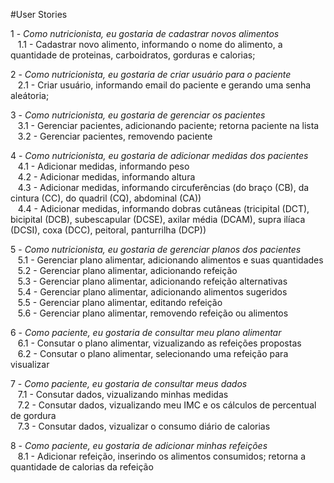 #User Stories

1 - *Como nutricionista, eu gostaria de cadastrar novos alimentos*   
&nbsp;&nbsp;&nbsp;1.1 - Cadastrar novo alimento, informando o nome do alimento, a quantidade de proteinas, carboidratos, gorduras e calorias;    

2 - *Como nutricionista, eu gostaria de criar usuário para o paciente* <br>
&nbsp;&nbsp;&nbsp;2.1 - Criar usuário, informando email do paciente e gerando uma senha aleátoria; <br> 
  
3 - *Como nutricionista, eu gostaria de gerenciar os pacientes* <br>
&nbsp;&nbsp;&nbsp;3.1 - Gerenciar pacientes, adicionando paciente; retorna paciente na lista  <br>
&nbsp;&nbsp;&nbsp;3.2 - Gerenciar pacientes, removendo paciente <br>

4 - *Como nutricionista, eu gostaria de adicionar medidas dos pacientes*  <br>
&nbsp;&nbsp;&nbsp;4.1 - Adicionar medidas, informando peso <br>
&nbsp;&nbsp;&nbsp;4.2 - Adicionar medidas, informando altura <br>
&nbsp;&nbsp;&nbsp;4.3 - Adicionar medidas, informando circuferências (do braço (CB), da cintura (CC), do quadril (CQ), abdominal (CA))  <br>
&nbsp;&nbsp;&nbsp;4.4 - Adicionar medidas, informando dobras cutâneas (tricipital (DCT), bicipital (DCB), subescapular (DCSE), axilar média (DCAM), supra ilíaca (DCSI), coxa (DCC), peitoral, panturrilha (DCP))  <br>

5 - *Como nutricionista, eu gostaria de gerenciar planos dos pacientes*  <br>
&nbsp;&nbsp;&nbsp;5.1 - Gerenciar plano alimentar, adicionando alimentos e suas quantidades   <br>
&nbsp;&nbsp;&nbsp;5.2 - Gerenciar plano alimentar, adicionando refeição  <br>
&nbsp;&nbsp;&nbsp;5.3 - Gerenciar plano alimentar, adicionando refeição alternativas  <br>
&nbsp;&nbsp;&nbsp;5.4 - Gerenciar plano alimentar, adicionando alimentos sugeridos  <br>
&nbsp;&nbsp;&nbsp;5.5 - Gerenciar plano alimentar, editando refeição  <br>
&nbsp;&nbsp;&nbsp;5.6 - Gerenciar plano alimentar, removendo refeição ou alimentos   <br>

6 - *Como paciente, eu gostaria de consultar meu plano alimentar*  <br>
&nbsp;&nbsp;&nbsp;6.1 - Consutar o plano alimentar, vizualizando as refeições propostas  <br>
&nbsp;&nbsp;&nbsp;6.2 - Consutar o plano alimentar, selecionando uma refeição para visualizar  <br>

7 - *Como paciente, eu gostaria de consultar meus dados*  <br>
&nbsp;&nbsp;&nbsp;7.1 - Consutar dados, vizualizando minhas medidas<br>
&nbsp;&nbsp;&nbsp;7.2 - Consutar dados, vizualizando meu IMC e os cálculos de percentual de gordura<br>
&nbsp;&nbsp;&nbsp;7.3 - Consutar dados, vizualizar o consumo diário de calorias <br>
  
8 - *Como paciente, eu gostaria de adicionar minhas refeições*  <br>
&nbsp;&nbsp;&nbsp;8.1 - Adicionar refeição, inserindo os alimentos consumidos; retorna a quantidade de calorias da refeição

